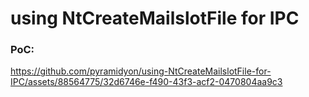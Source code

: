 # using NtCreateMailslotFile for IPC

### PoC:
https://github.com/pyramidyon/using-NtCreateMailslotFile-for-IPC/assets/88564775/32d6746e-f490-43f3-acf2-0470804aa9c3

